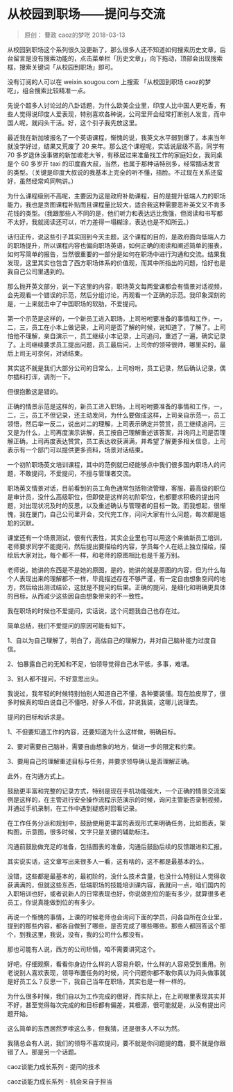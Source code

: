 # 从校园到职场——提问与交流
> 原创： 曹政  caoz的梦呓  2018-03-13

从校园到职场这个系列很久没更新了，那么很多人还不知道如何搜索历史文章，后台留言是没有搜索功能的，点击菜单栏「历史文章」，向下拖动，顶部会出现搜索框，搜索关键词「从校园到职场」即可。

没有订阅的人可以在 weixin.sougou.com 上搜索 「从校园到职场 caoz的梦呓」，组合搜索比较精准一点。

先说个超多人讨论过的八卦话题，为什么欧美企业里，印度人比中国人更吃香，有些人觉得说印度人爱表现，特别喜欢各种说，公司里开会经常打断别人发言，而中国人呢，就闷头干活。好，这个引子我先放这里。

最近我在新加坡报名了一个英语课程，惭愧的说，我英文水平弱到爆了，本来当年就没学好过，结果又荒废了 20 来年。那么这个课程呢，实话说层级不高，同学有 70 多岁退休没事做的新加坡老大爷，有移居过来准备找工作的家庭妇女，我同桌是个 60 多岁开 taxi 的印度裔大叔，当然，也属于那种话特别多，经常插话发言的类型。（关键是印度大叔说的我基本上完全的听不懂，捂脸。不过现在关系还蛮好，虽然经常鸡同鸭讲。） 

为什么课程级别不高呢，主要因为这是政府补助课程，目的是提升低端人力的职场能力，我也是贪图课程补贴而且课程量比较大，适合我这种需要恶补英文又不肯多花钱的类型。（我跟那些人不同的是，他们听力和表达远比我强，但阅读和书写都不太好，我就阅读还可以，听力差得一塌糊涂，表达也是不知所云。）

话归正传，说这些引子其实回到今天主题，这个课程的目的，是政府面向低端人力的职场提升，所以课程内容也偏向职场英语，如何正确的阅读和阐述简单的报表，如何写简单的报告，当然很重要的一部分是如何在职场中进行沟通和交流。结果我发现，这里其实也包含了西方职场体系的价值观，而其中所指出的问题，恰好也是我自己公司里遇到的。

那么抛开英文部分，说一下这里的内容，职场英文每两堂课都会有情景对话视频，会先观看一个错误的示范，然后分组讨论，再观看一个正确的示范。我印象深刻的是，一上来就击中了中国职场的软肋，不爱提问。

第一个示范是这样的，一个新员工进入职场，上司吩咐要准备的事情和工作，一，二，三，员工在小本上做记录，上司问是否了解的时候，说知道了，了解了。上司怕他不理解，亲自演示一，员工继续小本记录，上司追问，重述了一遍，确实记录了。上司继续要求员工提出问题，员工最后问，上司你的领带很帅，哪里买的，最后上司无可奈何，对话结束。

其实这不就是我们大部分公司的日常么，上司吩咐，员工记录，然后确认记录，偶尔插科打诨，调剂一下。

但很抱歉这是错的。

正确的情景示范是这样的，新员工进入职场，上司吩咐要准备的事情和工作，一，二，三，员工不但记录，还主动发问，为什么要做成这样，上司亲自示范一，员工领悟，然后举一反二，说出对二的理解，上司表示确定并赞赏，员工继续追问，三又是为什么，上司再度演示讲解，员工按自己理解重述该答案，并询问上司是否理解正确，上司再度表达赞赏，员工表达收获满满，并希望了解更多相关信息，上司表示有一个部门可以提供更多资料，场景对话结束。

一个初阶职场英文培训课程，其中的范例就已经能够点中我们很多国内职场人的问题，不敢提问，不爱提问，不擅与管理者交流。

职场英文情景对话，目前看到的员工角色通常包括物流管理，客服，最高级的职位是审计员，没什么高级职位，但即使是这样的初阶职位，也都要求积极的提出问题，对出现状况及时的反思，以及重述确认与管理者的目标一致。而我想起，很惭愧，我在厦门，自己公司里开会，交代完工作，问问大家有什么问题，每次都是尴尬的沉默。

课堂还有一个场景测试，很有代表性，其实企业里也可以用这个来做新员工培训，老师要求同学不能提问，然后提出要描绘的内容，学员每个人在纸上独立描绘，描绘后大家对比，每个都不一样，和老师的原图相比也是千差万别。

老师说，她讲的东西是不是她的原图，是的，她讲的就是原图的内容，但为什么每个人表现出来的理解都不一样，毕竟描述存在不够严谨，有一定自由想象空间的地方，然后给出测试结论，这就是不提问的后果。正确的提问，是细化和明确更具体的目标，从而减少这些因自由想象带来的不一致性。

我在职场的时候也不爱提问，实话说，这个问题我自己也存在过。

简单总结，我们不爱提问的原因可能有如下。

1、自以为自己理解了，明白了，高估自己的理解力，并对自己脑补能力过度自信。

2、怕暴露自己的无知和不足，怕领导觉得自己水平低，多事，难堪。

3、别人都不提问，不好意思出头。

我说过，我年轻的时候特别怕别人知道自己不懂，各种要装懂。现在脸皮厚了，很多时候真的坦白说自己不懂吧，好多人不信，非说我装，这哪儿说理去。

提问的目标和诉求是。

1、不但要知道工作的内容，还要知道为什么这样做，明确目标。

2、要对需要自己脑补，需要自由想象的地方，做进一步的限定和约束。

3、要用自己的理解重述目标与任务，并要求领导确认是否理解正确。

此外，在沟通方式上。

鼓励更丰富和完整的记录方式，特别是现在手机功能强大，一个正确的情景交流案例是这样的，在主管进行安全操作流程示范演示的时候，询问主管能否录制视频，并通过手机录制，在工作中遇到疑惑时回看记录。

在工作任务分派和规划中，鼓励使用更丰富的表现形式来明确任务，比如图表，架构图，示意图，很多时候，文字只是关键的辅助标注。

沟通前鼓励做充足的准备，包括图表的准备，沟通后鼓励后续的反馈跟进和汇报。

其实说实话，这文章写出来很多人一看，这有啥的，这不都是最基本的么。

没错，这些都是最基本的，最初阶的，没什么技术含量，也没什么特别让人觉得收获满满的，但就这些东西，低端职场的技能培训课内容，我就问一点，咱们国内的入职培训也好，或者说新人的日常表现也好，你说做到位的能有多少，就算很多老员工，你说真能做到位的有多少。

再说一个惭愧的事情，上课的时候老师也会询问下面的学员，问各自所在企业里，提到的那些内容，都各自做到了哪些，是否完成了哪些哪些。那些人都回答这个那个，到我这里，我说，没有，我的公司什么都没有。

那也可能有人说，西方的公司矫情，咱不需要讲究这个。

好吧，仔细观察，看看你身边什么样的人容易升职，什么样的人容易受到重用。别老说别人喜欢表现，领导布置任务的时候，问个问题你都不敢你真以为闷头做事就是好员工么？反思一下，我自己当年在职场，其实也是一样一样的。

为什么很多时候，我们自以为工作完成的很好，而实际上，在上司眼里表现其实并不好，甚至觉得每次完成的和目标都有偏差，其根源，很可能就是，从没有提出问题开始。

这么简单的东西居然罗嗦这么多，但我猜，还是很多人不以为然。

我猜总会有人说，我们的领导不喜欢提问，要不就是你问题提的蠢，要不就是你跟错了人。那是另一个话题。

caoz谈能力成长系列 - 提问的技术

caoz谈能力成长系列 - 机会来自于担当


